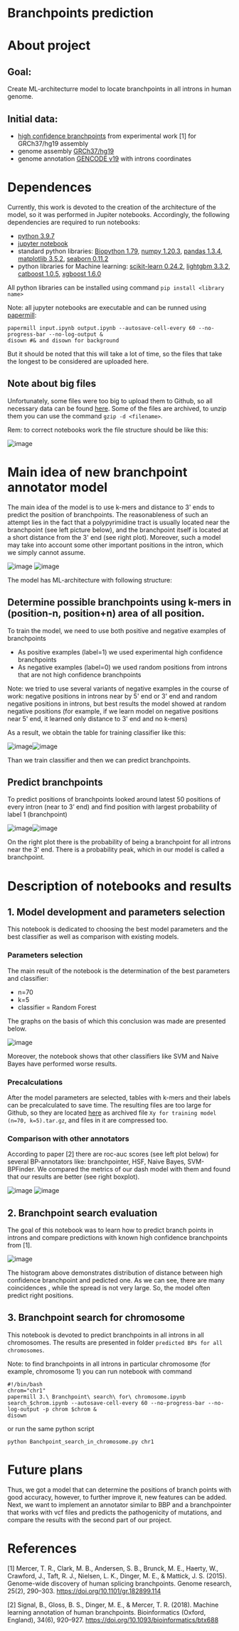 # Branchpoints prediction

# About project

## Goal: 	
Create ML-architecturre model to locate branchpoints in all introns in human genome. 

## Initial data: 
* [high confidence branchpoints](https://www.ncbi.nlm.nih.gov/pmc/articles/PMC4315302/bin/supp_gr.182899.114_Supplemental_TableS1.xlsx) from experimental work [1] for GRCh37/hg19 assembly
* genome assembly [GRCh37/hg19](http://hgdownload.cse.ucsc.edu/goldenpath/hg19/chromosomes/)
* genome annotation [GENCODE v19](https://genome.ucsc.edu/cgi-bin/hgTables) with introns coordinates 

# Dependences
Currently, this work is devoted to the creation of the architecture of the model, so it was performed in Jupiter notebooks. Accordingly, the following dependencies are required to run notebooks:
* [python 3.9.7](https://www.python.org/download/releases/3.0/)
* [jupyter notebook](https://jupyter.org/install)
* standard python libraries: [Biopython 1.79](https://biopython.org/), [numpy 1.20.3](https://numpy.org/doc/stable/index.html), [pandas 1.3.4](https://pandas.pydata.org/), [matplotlib 3.5.2](https://matplotlib.org/1.2.1/examples/pylab_examples/errorbar_demo.html), [seaborn 0.11.2](https://seaborn.pydata.org/)
* python libraries for Machine learning: [scikit-learn 0.24.2](https://scikit-learn.org/stable/), [lightgbm 3.3.2](https://lightgbm.readthedocs.io/en/latest/), [catboost 1.0.5](https://catboost.ai/), [xgboost 1.6.0](https://xgboost.readthedocs.io/en/stable/index.html)

All python libraries can be installed using command `pip install <library name>`

Note: all jupyter notebooks are executable and can be runned using [papermill](https://papermill.readthedocs.io/en/latest/index.html): 

 ```
 papermill input.ipynb output.ipynb --autosave-cell-every 60 --no-progress-bar --no-log-output & 
 disown #& and disown for background
 ```
 
But it should be noted that this will take a lot of time, so the files that take the longest to be considered are uploaded here.

## Note about big files
Unfortunately, some files were too big to upload them to Github, so all necessary data can be found [here](https://drive.google.com/drive/folders/1_i4X-JG8_BPvt-cC5FvP6oNdhgCIrxrF?usp=sharing). Some of the files are archived, to unzip them you can use the command  `gzip -d <filename>`. 

Rem: to correct notebooks work the file structure should be like this: 

![image](https://user-images.githubusercontent.com/83416875/169665459-c559dcb0-6d0f-4e42-b5da-3d60a1116c65.png)

# Main idea of new branchpoint annotator model
The main idea of the model is to use k-mers and distance to 3' ends to predict the position of branchpoints. The reasonableness of such an attempt lies in the fact that a polypyrimidine tract is usually located near the branchpoint (see left picture below), and the branchpoint itself is located at a short distance from the 3' end (see right plot). Moreover, such a model may take into account some other important positions in the intron, which we simply cannot assume.

![image](https://user-images.githubusercontent.com/83416875/169663848-e3b34022-a942-4391-aaa6-c6308f854166.png)
![image](https://user-images.githubusercontent.com/83416875/169662839-95ae92b2-6a7b-45e4-91e8-d229a1356515.png)


The model has ML-architecture with following structure: 

## Determine possible branchpoints using k-mers in (position-n, position+n) area of all position.

To train the model, we need to use both positive and negative examples of branchpoints
* As positive examples (label=1) we used experimental high confidence branchpoints
* As negative examples (label=0) we used random positions from introns that are not high confidence branchpoints

Note: we tried to use several variants of negative examples in the course of work: negative positions in introns near by 5' end or 3' end and random negative positions in introns, but best results the model showed at random negative positions (for example, if we learn model on negative positions near 5' end, it learned only distance to 3' end and no k-mers)

As a result, we obtain the table for training classifier like this: 

![image](https://user-images.githubusercontent.com/83416875/169663868-e919b119-548f-48e6-9ab7-58aa81a9cd81.png)![image](https://user-images.githubusercontent.com/83416875/169662672-22ee89e5-6122-4bd1-a9e5-edb22fecf69b.png)

Than we train classifier and then we can predict branchpoints. 

## Predict branchpoints
To predict positions of branchpoints looked around latest 50 positions of every intron (near to 3’ end) and find position with largest probability of label 1 (branchpoint)

![image](https://user-images.githubusercontent.com/83416875/169663304-dd6c55d9-b069-4708-aa09-1f56ae124151.png)![image](https://user-images.githubusercontent.com/83416875/169663289-acc60a38-c54b-4d85-b2c7-b163404dbf27.png)

On the right plot there is the probability of being a branchpoint for all introns near the 3' end. There is a probability peak, which in our model is called a branchpoint.

# Description of notebooks and results
## 1. Model development and parameters selection

This notebook is dedicated to choosing the best model parameters and the best classifier as well as comparison with existing models. 

### Parameters selection
The main result of the notebook is the determination of the best parameters and classifier: 
* n=70
* k=5
* classifier = Random Forest

The graphs on the basis of which this conclusion was made are presented below.

![image](https://user-images.githubusercontent.com/83416875/169662464-e3b21d01-b9dd-43ec-bdb2-e563132dfde3.png)

Moreover, the notebook shows that other classifiers like SVM and Naive Bayes have performed worse results. 

### Precalculations
After the model parameters are selected, tables with k-mers and their labels can be precalculated to save time. The resulting files are too large for Github, so they are located [here](https://drive.google.com/drive/folders/1_i4X-JG8_BPvt-cC5FvP6oNdhgCIrxrF?usp=sharing) as archived file `Xy for training model (n=70, k=5).tar.gz`, and files in it are compressed too.


### Comparison with other annotators
According to paper [2] there are roc-auc scores (see left plot below) for several BP-annotators like: branchpointer, HSF, Naive Bayes, SVM-BPFinder. We compared the metrics of our dash model with them and found that our results are better (see right boxplot).

![image](https://user-images.githubusercontent.com/83416875/169663761-8de31769-4317-43cc-ade7-66663219bc74.png) ![image](https://user-images.githubusercontent.com/83416875/169663604-51ad4a90-61aa-4085-877f-5c849e4fb4d1.png)


## 2. Branchpoint search evaluation
The goal of this notebook was to learn how to predict branch points in introns and compare predictions with known high confidence branchpoints from [1].

![image](https://user-images.githubusercontent.com/83416875/169664121-45250d78-fc9e-4b34-9759-3f60c04c9e23.png)

The histogram above demonstrates distribution of distance between high confidence branchpoint and pedicted one. As we can see, there are many coincidences , while the spread is not very large. So, the model often predict right positions. 

## 3. Branchpoint search for chromosome 
This notebook is devoted to predict branchpoints in all introns in all chromosomes. The results are presented in folder `predicted BPs for all chromosomes`.

Note: to find branchpoints in all introns in particular chromosome (for example, chromosome 1) you can run notebook with command 
```
#!/bin/bash
chrom="chr1"
papermill 3.\ Branchpoint\ search\ for\ chromosome.ipynb search_$chrom.ipynb --autosave-cell-every 60 --no-progress-bar --no-log-output -p chrom $chrom &
disown
```
or run the same python script 
```
python Banchpoint_search_in_chromosome.py chr1
```

# Future plans
Thus, we got a model that can determine the positions of branch points with good accuracy, however, to further improve it, new features can be added. Next, we want to implement an annotator similar to BBP and a branchpointer that works with vcf files and predicts the pathogenicity of mutations, and compare the results with the second part of our project.

# References 
[1] Mercer, T. R., Clark, M. B., Andersen, S. B., Brunck, M. E., Haerty, W., Crawford, J., Taft, R. J., Nielsen, L. K., Dinger, M. E., & Mattick, J. S. (2015). Genome-wide discovery of human splicing branchpoints. Genome research, 25(2), 290–303. https://doi.org/10.1101/gr.182899.114

[2] Signal, B., Gloss, B. S., Dinger, M. E., & Mercer, T. R. (2018). Machine learning annotation of human branchpoints. Bioinformatics (Oxford, England), 34(6), 920–927. https://doi.org/10.1093/bioinformatics/btx688 
